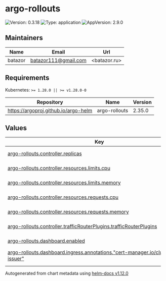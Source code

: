 # argo-rollouts

![Version: 0.3.18](https://img.shields.io/badge/Version-0.3.18-informational?style=flat-square) ![Type: application](https://img.shields.io/badge/Type-application-informational?style=flat-square) ![AppVersion: 2.9.0](https://img.shields.io/badge/AppVersion-2.9.0-informational?style=flat-square)

## Maintainers

| Name | Email | Url |
| ---- | ------ | --- |
| batazor | <batazor111@gmail.com> | <batazor.ru> |

## Requirements

Kubernetes: `>= 1.28.0 || >= v1.28.0-0`

| Repository | Name | Version |
|------------|------|---------|
| https://argoproj.github.io/argo-helm | argo-rollouts | 2.35.0 |

## Values

<table height="400px" >
	<thead>
		<th>Key</th>
		<th>Type</th>
		<th>Default</th>
		<th>Description</th>
	</thead>
	<tbody>
		<tr>
			<td id="argo-rollouts--controller--replicas"><a href="./values.yaml#L7">argo-rollouts.controller.replicas</a></td>
			<td>
int
</td>
			<td>
				<div style="max-width: 300px;">
<pre lang="json">
1
</pre>
</div>
			</td>
			<td></td>
		</tr>
		<tr>
			<td id="argo-rollouts--controller--resources--limits--cpu"><a href="./values.yaml#L16">argo-rollouts.controller.resources.limits.cpu</a></td>
			<td>
string
</td>
			<td>
				<div style="max-width: 300px;">
<pre lang="json">
"300m"
</pre>
</div>
			</td>
			<td></td>
		</tr>
		<tr>
			<td id="argo-rollouts--controller--resources--limits--memory"><a href="./values.yaml#L17">argo-rollouts.controller.resources.limits.memory</a></td>
			<td>
string
</td>
			<td>
				<div style="max-width: 300px;">
<pre lang="json">
"2Gi"
</pre>
</div>
			</td>
			<td></td>
		</tr>
		<tr>
			<td id="argo-rollouts--controller--resources--requests--cpu"><a href="./values.yaml#L19">argo-rollouts.controller.resources.requests.cpu</a></td>
			<td>
string
</td>
			<td>
				<div style="max-width: 300px;">
<pre lang="json">
"30m"
</pre>
</div>
			</td>
			<td></td>
		</tr>
		<tr>
			<td id="argo-rollouts--controller--resources--requests--memory"><a href="./values.yaml#L20">argo-rollouts.controller.resources.requests.memory</a></td>
			<td>
string
</td>
			<td>
				<div style="max-width: 300px;">
<pre lang="json">
"50Mi"
</pre>
</div>
			</td>
			<td></td>
		</tr>
		<tr>
			<td id="argo-rollouts--controller--trafficRouterPlugins--trafficRouterPlugins"><a href="./values.yaml#L10">argo-rollouts.controller.trafficRouterPlugins.trafficRouterPlugins</a></td>
			<td>
string
</td>
			<td>
				<div style="max-width: 300px;">
<pre lang="json">
"- name: \"argoproj-labs/gatewayAPI\"\n  location: \"https://github.com/argoproj-labs/rollouts-plugin-trafficrouter-gatewayapi/releases/download/v0.0.0-rc1/gateway-api-plugin-linux-amd64\""
</pre>
</div>
			</td>
			<td></td>
		</tr>
		<tr>
			<td id="argo-rollouts--dashboard--enabled"><a href="./values.yaml#L23">argo-rollouts.dashboard.enabled</a></td>
			<td>
bool
</td>
			<td>
				<div style="max-width: 300px;">
<pre lang="json">
true
</pre>
</div>
			</td>
			<td></td>
		</tr>
		<tr>
			<td id="argo-rollouts--dashboard--ingress--annotations--"cert-manager--io/cluster-issuer""><a href="./values.yaml#L40">argo-rollouts.dashboard.ingress.annotations."cert-manager.io/cluster-issuer"</a></td>
			<td>
string
</td>
			<td>
				<div style="max-width: 300px;">
<pre lang="json">
"cert-manager-production"
</pre>
</div>
			</td>
			<td></td>
		</tr>
		<tr>
			<td id="argo-rollouts--dashboard--ingress--annotations--"nginx--ingress--kubernetes--io/backend-protocol""><a href="./values.yaml#L41">argo-rollouts.dashboard.ingress.annotations."nginx.ingress.kubernetes.io/backend-protocol"</a></td>
			<td>
string
</td>
			<td>
				<div style="max-width: 300px;">
<pre lang="json">
"HTTP"
</pre>
</div>
			</td>
			<td></td>
		</tr>
		<tr>
			<td id="argo-rollouts--dashboard--ingress--annotations--"nginx--ingress--kubernetes--io/enable-opentelemetry""><a href="./values.yaml#L43">argo-rollouts.dashboard.ingress.annotations."nginx.ingress.kubernetes.io/enable-opentelemetry"</a></td>
			<td>
string
</td>
			<td>
				<div style="max-width: 300px;">
<pre lang="json">
"true"
</pre>
</div>
			</td>
			<td></td>
		</tr>
		<tr>
			<td id="argo-rollouts--dashboard--ingress--annotations--"nginx--ingress--kubernetes--io/enable-owasp-core-rules""><a href="./values.yaml#L42">argo-rollouts.dashboard.ingress.annotations."nginx.ingress.kubernetes.io/enable-owasp-core-rules"</a></td>
			<td>
string
</td>
			<td>
				<div style="max-width: 300px;">
<pre lang="json">
"true"
</pre>
</div>
			</td>
			<td></td>
		</tr>
		<tr>
			<td id="argo-rollouts--dashboard--ingress--enabled"><a href="./values.yaml#L35">argo-rollouts.dashboard.ingress.enabled</a></td>
			<td>
bool
</td>
			<td>
				<div style="max-width: 300px;">
<pre lang="json">
true
</pre>
</div>
			</td>
			<td></td>
		</tr>
		<tr>
			<td id="argo-rollouts--dashboard--ingress--hosts[0]"><a href="./values.yaml#L46">argo-rollouts.dashboard.ingress.hosts[0]</a></td>
			<td>
string
</td>
			<td>
				<div style="max-width: 300px;">
<pre lang="json">
"argo.shortlink.best"
</pre>
</div>
			</td>
			<td></td>
		</tr>
		<tr>
			<td id="argo-rollouts--dashboard--ingress--ingressClassName"><a href="./values.yaml#L37">argo-rollouts.dashboard.ingress.ingressClassName</a></td>
			<td>
string
</td>
			<td>
				<div style="max-width: 300px;">
<pre lang="json">
"nginx"
</pre>
</div>
			</td>
			<td></td>
		</tr>
		<tr>
			<td id="argo-rollouts--dashboard--ingress--paths[0]"><a href="./values.yaml#L49">argo-rollouts.dashboard.ingress.paths[0]</a></td>
			<td>
string
</td>
			<td>
				<div style="max-width: 300px;">
<pre lang="json">
"/rollouts"
</pre>
</div>
			</td>
			<td></td>
		</tr>
		<tr>
			<td id="argo-rollouts--dashboard--ingress--tls[0]--hosts[0]"><a href="./values.yaml#L54">argo-rollouts.dashboard.ingress.tls[0].hosts[0]</a></td>
			<td>
string
</td>
			<td>
				<div style="max-width: 300px;">
<pre lang="json">
"argo.shortlink.best"
</pre>
</div>
			</td>
			<td></td>
		</tr>
		<tr>
			<td id="argo-rollouts--dashboard--ingress--tls[0]--secretName"><a href="./values.yaml#L52">argo-rollouts.dashboard.ingress.tls[0].secretName</a></td>
			<td>
string
</td>
			<td>
				<div style="max-width: 300px;">
<pre lang="json">
"argo-ingress-tls"
</pre>
</div>
			</td>
			<td></td>
		</tr>
		<tr>
			<td id="argo-rollouts--dashboard--readonly"><a href="./values.yaml#L24">argo-rollouts.dashboard.readonly</a></td>
			<td>
bool
</td>
			<td>
				<div style="max-width: 300px;">
<pre lang="json">
true
</pre>
</div>
			</td>
			<td></td>
		</tr>
		<tr>
			<td id="argo-rollouts--dashboard--resources--limits--cpu"><a href="./values.yaml#L28">argo-rollouts.dashboard.resources.limits.cpu</a></td>
			<td>
string
</td>
			<td>
				<div style="max-width: 300px;">
<pre lang="json">
"100m"
</pre>
</div>
			</td>
			<td></td>
		</tr>
		<tr>
			<td id="argo-rollouts--dashboard--resources--limits--memory"><a href="./values.yaml#L29">argo-rollouts.dashboard.resources.limits.memory</a></td>
			<td>
string
</td>
			<td>
				<div style="max-width: 300px;">
<pre lang="json">
"256Mi"
</pre>
</div>
			</td>
			<td></td>
		</tr>
		<tr>
			<td id="argo-rollouts--dashboard--resources--requests--cpu"><a href="./values.yaml#L31">argo-rollouts.dashboard.resources.requests.cpu</a></td>
			<td>
string
</td>
			<td>
				<div style="max-width: 300px;">
<pre lang="json">
"10m"
</pre>
</div>
			</td>
			<td></td>
		</tr>
		<tr>
			<td id="argo-rollouts--dashboard--resources--requests--memory"><a href="./values.yaml#L32">argo-rollouts.dashboard.resources.requests.memory</a></td>
			<td>
string
</td>
			<td>
				<div style="max-width: 300px;">
<pre lang="json">
"64Mi"
</pre>
</div>
			</td>
			<td></td>
		</tr>
		<tr>
			<td id="argo-rollouts--enabled"><a href="./values.yaml#L2">argo-rollouts.enabled</a></td>
			<td>
bool
</td>
			<td>
				<div style="max-width: 300px;">
<pre lang="json">
true
</pre>
</div>
			</td>
			<td></td>
		</tr>
		<tr>
			<td id="argo-rollouts--fullnameOverride"><a href="./values.yaml#L4">argo-rollouts.fullnameOverride</a></td>
			<td>
string
</td>
			<td>
				<div style="max-width: 300px;">
<pre lang="json">
"argo-rollouts"
</pre>
</div>
			</td>
			<td></td>
		</tr>
		<tr>
			<td id="argo-rollouts--metrics--enabled"><a href="./values.yaml#L57">argo-rollouts.metrics.enabled</a></td>
			<td>
bool
</td>
			<td>
				<div style="max-width: 300px;">
<pre lang="json">
true
</pre>
</div>
			</td>
			<td></td>
		</tr>
		<tr>
			<td id="argo-rollouts--metrics--serviceMonitor--enabled"><a href="./values.yaml#L59">argo-rollouts.metrics.serviceMonitor.enabled</a></td>
			<td>
bool
</td>
			<td>
				<div style="max-width: 300px;">
<pre lang="json">
true
</pre>
</div>
			</td>
			<td></td>
		</tr>
	</tbody>
</table>

----------------------------------------------
Autogenerated from chart metadata using [helm-docs v1.12.0](https://github.com/norwoodj/helm-docs/releases/v1.12.0)
